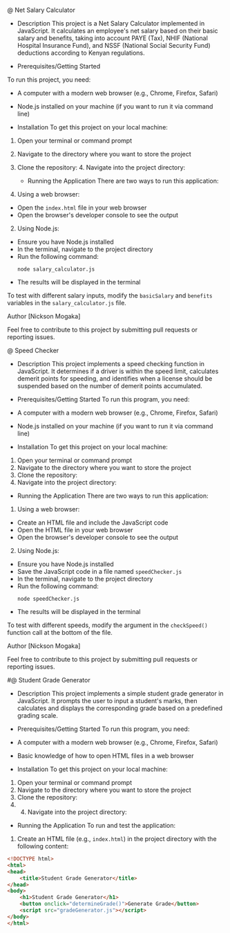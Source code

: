@ Net Salary Calculator

- Description
This project is a Net Salary Calculator implemented in JavaScript. It calculates an employee's net salary based on their basic salary and benefits, taking into account PAYE (Tax), NHIF (National Hospital Insurance Fund), and NSSF (National Social Security Fund) deductions according to Kenyan regulations.

- Prerequisites/Getting Started

To run this project, you need:
- A computer with a modern web browser (e.g., Chrome, Firefox, Safari)
- Node.js installed on your machine (if you want to run it via command line)

- Installation
To get this project on your local machine:

1. Open your terminal or command prompt
2. Navigate to the directory where you want to store the project
3. Clone the repository:
   4. Navigate into the project directory:

   - Running the Application
There are two ways to run this application:

1. Using a web browser:
- Open the `index.html` file in your web browser
- Open the browser's developer console to see the output

2. Using Node.js:
- Ensure you have Node.js installed
- In the terminal, navigate to the project directory
- Run the following command:
  ```
  node salary_calculator.js
  ```
- The results will be displayed in the terminal

To test with different salary inputs, modify the `basicSalary` and `benefits` variables in the `salary_calculator.js` file.

 Author
[Nickson Mogaka]

Feel free to contribute to this project by submitting pull requests or reporting issues.

@ Speed Checker

- Description
This project implements a speed checking function in JavaScript. It determines if a driver is within the speed limit, calculates demerit points for speeding, and identifies when a license should be suspended based on the number of demerit points accumulated.

- Prerequisites/Getting Started
To run this program, you need:
- A computer with a modern web browser (e.g., Chrome, Firefox, Safari)
- Node.js installed on your machine (if you want to run it via command line)

- Installation
To get this project on your local machine:

1. Open your terminal or command prompt
2. Navigate to the directory where you want to store the project
3. Clone the repository:
4. Navigate into the project directory:

- Running the Application
There are two ways to run this application:

1. Using a web browser:
- Create an HTML file and include the JavaScript code
- Open the HTML file in your web browser
- Open the browser's developer console to see the output

2. Using Node.js:
- Ensure you have Node.js installed
- Save the JavaScript code in a file named `speedChecker.js`
- In the terminal, navigate to the project directory
- Run the following command:
  ```
  node speedChecker.js
  ```
- The results will be displayed in the terminal

To test with different speeds, modify the argument in the `checkSpeed()` function call at the bottom of the file.

 Author
[Nickson Mogaka]

Feel free to contribute to this project by submitting pull requests or reporting issues.

#@ Student Grade Generator

- Description
This project implements a simple student grade generator in JavaScript. It prompts the user to input a student's marks, then calculates and displays the corresponding grade based on a predefined grading scale.

- Prerequisites/Getting Started
To run this program, you need:
- A computer with a modern web browser (e.g., Chrome, Firefox, Safari)
- Basic knowledge of how to open HTML files in a web browser

- Installation
To get this project on your local machine:

1. Open your terminal or command prompt
2. Navigate to the directory where you want to store the project
3. Clone the repository:
4. 4. Navigate into the project directory:
  
  - Running the Application
To run and test the application:

1. Create an HTML file (e.g., `index.html`) in the project directory with the following content:

```html
<!DOCTYPE html>
<html>
<head>
    <title>Student Grade Generator</title>
</head>
<body>
    <h1>Student Grade Generator</h1>
    <button onclick="determineGrade()">Generate Grade</button>
    <script src="gradeGenerator.js"></script>
</body>
</html>
